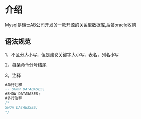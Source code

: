 # 介绍

Mysql是瑞士AB公司开发的一款开源的关系型数据库,后被oracle收购

## 语法规范

1，不区分大小写，但是建议关键字大小写，表名，列名小写

2，每条命令分号结尾

3，注释

```sql
#单行注释
-- SHOW DATABASES;
#SHOW DATABASES;
#多行注释
/*
SHOW DATABASES;
*/
```

